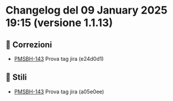 # Changelog del 09 January 2025 19:15 (versione 1.1.13)

## 🐛 Correzioni
- [PMSBH-143](https://jira.example.com/browse/PMSBH-143) Prova tag jira (e24d0d1)

## 💄 Stili
- [PMSBH-143](https://jira.example.com/browse/PMSBH-143) Prova tag jira (a05e0ee)

